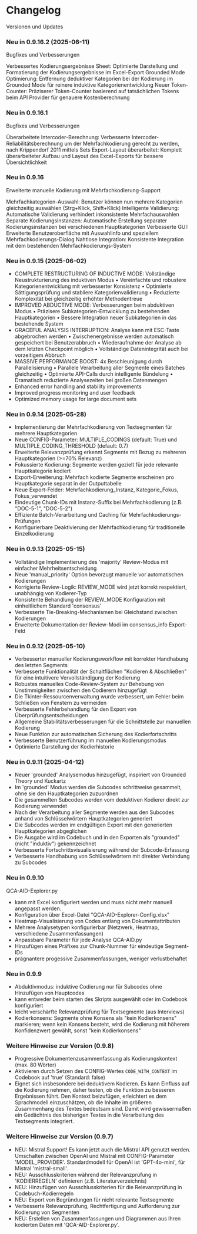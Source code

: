 # Changelog

Versionen und Updates
### Neu in 0.9.16.2 (2025-06-11)
Bugfixes und Verbesserungen

Verbessertes Kodierungsergebnisse Sheet: Optimierte Darstellung und Formatierung der Kodierungsergebnisse im Excel-Export
Grounded Mode Optimierung: Entfernung deduktiver Kategorien bei der Kodierung im Grounded Mode für reinere induktive Kategorienentwicklung
Neuer Token-Counter: Präziserer Token-Counter basierend auf tatsächlichen Tokens beim API Provider für genauere Kostenberechnung

### Neu in 0.9.16.1
Bugfixes und Verbesserungen

Überarbeitete Intercoder-Berechnung: Verbesserte Intercoder-Reliabilitätsberechnung um der Mehrfachkodierung gerecht zu werden, nach Krippendorf 2011 mittels Sets
Export-Layout überarbeitet: Komplett überarbeiteter Aufbau und Layout des Excel-Exports für bessere Übersichtlichkeit

### Neu in 0.9.16
Erweiterte manuelle Kodierung mit Mehrfachkodierung-Support

Mehrfachkategorien-Auswahl: Benutzer können nun mehrere Kategorien gleichzeitig auswählen (Strg+Klick, Shift+Klick)
Intelligente Validierung: Automatische Validierung verhindert inkonsistente Mehrfachauswahlen
Separate Kodierungsinstanzen: Automatische Erstellung separater Kodierungsinstanzen bei verschiedenen Hauptkategorien
Verbesserte GUI: Erweiterte Benutzeroberfläche mit Auswahlinfo und speziellem Mehrfachkodierungs-Dialog
Nahtlose Integration: Konsistente Integration mit dem bestehenden Mehrfachkodierungs-System

### Neu in 0.9.15 (2025-06-02)
- COMPLETE RESTRUCTURING OF INDUCTIVE MODE: Vollständige Neustrukturierung des induktiven Modus
  • Vereinfachte und robustere Kategorienentwicklung mit verbesserter Konsistenz
  • Optimierte Sättigungsprüfung und stabilere Kategorienvalidierung
  • Reduzierte Komplexität bei gleichzeitig erhöhter Methodentreue
- IMPROVED ABDUCTIVE MODE: Verbesserungen beim abduktiven Modus
  • Präzisere Subkategorien-Entwicklung zu bestehenden Hauptkategorien
  • Bessere Integration neuer Subkategorien in das bestehende System
- GRACEFUL ANALYSIS INTERRUPTION: Analyse kann mit ESC-Taste abgebrochen werden
  • Zwischenergebnisse werden automatisch gespeichert bei Benutzerabbruch
  • Wiederaufnahme der Analyse ab dem letzten Checkpoint möglich
  • Vollständige Datenintegrität auch bei vorzeitigem Abbruch
- MASSIVE PERFORMANCE BOOST: 4x Beschleunigung durch Parallelisierung
  • Parallele Verarbeitung aller Segmente eines Batches gleichzeitig
  • Optimierte API-Calls durch intelligente Bündelung
  • Dramatisch reduzierte Analysezeiten bei großen Datenmengen
- Enhanced error handling and stability improvements
- Improved progress monitoring and user feedback
- Optimized memory usage for large document sets

### Neu in 0.9.14 (2025-05-28)
- Implementierung der Mehrfachkodierung von Textsegmenten für mehrere Hauptkategorien
- Neue CONFIG-Parameter: MULTIPLE_CODINGS (default: True) und MULTIPLE_CODING_THRESHOLD (default: 0.7)
- Erweiterte Relevanzprüfung erkennt Segmente mit Bezug zu mehreren Hauptkategorien (>=70% Relevanz)
- Fokussierte Kodierung: Segmente werden gezielt für jede relevante Hauptkategorie kodiert
- Export-Erweiterung: Mehrfach kodierte Segmente erscheinen pro Hauptkategorie separat in der Outputtabelle
- Neue Export-Felder: Mehrfachkodierung_Instanz, Kategorie_Fokus, Fokus_verwendet
- Eindeutige Chunk-IDs mit Instanz-Suffix bei Mehrfachkodierung (z.B. "DOC-5-1", "DOC-5-2")
- Effiziente Batch-Verarbeitung und Caching für Mehrfachkodierungs-Prüfungen
- Konfigurierbare Deaktivierung der Mehrfachkodierung für traditionelle Einzelkodierung

### Neu in 0.9.13 (2025-05-15)
- Vollständige Implementierung des 'majority' Review-Modus mit einfacher Mehrheitsentscheidung
- Neue 'manual_priority' Option bevorzugt manuelle vor automatischen Kodierungen
- Korrigierte Review-Logik: REVIEW_MODE wird jetzt korrekt respektiert, unabhängig von Kodierer-Typ
- Konsistente Behandlung der REVIEW_MODE Konfiguration mit einheitlichem Standard 'consensus'
- Verbesserte Tie-Breaking-Mechanismen bei Gleichstand zwischen Kodierungen
- Erweiterte Dokumentation der Review-Modi im consensus_info Export-Feld

### Neu in 0.9.12  (2025-05-10)
- Verbesserter manueller Kodierungsworkflow mit korrekter Handhabung des letzten Segments
- Verbesserte Funktionalität der Schaltflächen "Kodieren & Abschließen" für eine intuitivere Vervollständigung der Kodierung
- Robustes manuelles Code-Review-System zur Behebung von Unstimmigkeiten zwischen den Codierern hinzugefügt
- Die Tkinter-Ressourcenverwaltung wurde verbessert, um Fehler beim Schließen von Fenstern zu vermeiden
- Verbesserte Fehlerbehandlung für den Export von Überprüfungsentscheidungen
- Allgemeine Stabilitätsverbesserungen für die Schnittstelle zur manuellen Kodierung
- Neue Funktion zur automatischen Sicherung des Kodierfortschritts
- Verbesserte Benutzerführung im manuellen Kodierungsmodus
- Optimierte Darstellung der Kodierhistorie

### Neu in 0.9.11  (2025-04-12)
- Neuer 'grounded' Analysemodus hinzugefügt, inspiriert von Grounded Theory und Kuckartz
- Im 'grounded' Modus werden die Subcodes schrittweise gesammelt, ohne sie den Hauptkategorien zuzuordnen
- Die gesammelten Subcodes werden vom deduktiven Kodierer direkt zur Kodierung verwendet
- Nach der Verarbeitung aller Segmente werden aus den Subcodes anhand von Schlüsselwörtern Hauptkategorien generiert
- Die Subcodes werden im endgültigen Export mit den generierten Hauptkategorien abgeglichen
- Die Ausgabe wird im Codebuch und in den Exporten als "grounded" (nicht "induktiv") gekennzeichnet
- Verbesserte Fortschrittsvisualisierung während der Subcode-Erfassung
- Verbesserte Handhabung von Schlüsselwörtern mit direkter Verbindung zu Subcodes

### Neu in 0.9.10
QCA-AID-Explorer.py
- kann mit Excel konfiguriert werden und muss nicht mehr manuell angepasst werden.
- Konfiguration über Excel-Datei "QCA-AID-Explorer-Config.xlsx"
- Heatmap-Visualisierung von Codes entlang von Dokumentattributen
- Mehrere Analysetypen konfigurierbar (Netzwerk, Heatmap, verschiedene Zusammenfassungen)
- Anpassbare Parameter für jede Analyse
QCA-AID.py
- Hinzufügen eines Präfixes zur Chunk-Nummer für eindeutige Segment-IDs
- prägnantere progessive Zusammenfassungen, weniger verlustbehaftet

### Neu in 0.9.9
- Abduktivmodus: induktive Codierung nur für Subcodes ohne Hinzufügen von Hauptcodes
- kann entweder beim starten des Skripts ausgewählt oder im Codebook konfiguriert
- leicht verschärfte Relevanzprüfung für Textsegmente (aus Interviews)
- Kodierkonsens: Segmente ohne Konsens als "kein Kodierkonsens" markieren; wenn kein Konsens besteht, wird die  Kodierung mit höherem Konfidenzwert gewählt, sonst "kein Kodierkonsens"

### Weitere Hinweise zur Version (0.9.8)

- Progressive Dokumentenzusammenfassung als Kodierungskontext (max. 80 Wörter)
- Aktivieren durch Setzen des CONFIG-Wertes `CODE_WITH_CONTEXT` im Codebook auf 'true' (Standard: false)
- Eignet sich insbesondere bei deduktivem Kodieren. Es kann Einfluss auf die Kodierung nehmen, daher testen, ob die Funktion zu besseren Ergebnissen führt. Den Kontext beizufügen, erleichtert es dem Sprachmodell einzuschätzen, ob die Inhalte im größeren Zusammenhang des Textes bedeutsam sind. Damit wird gewissermaßen ein Gedächtnis des bisherigen Textes in die Verarbeitung des Textsegments integriert. 

### Weitere Hinweise zur Version (0.9.7)

- NEU: Mistral Support! Es kann jetzt auch die Mistral API genutzt werden. Umschalten zwischen OpenAI und Mistral mit CONFIG-Parameter 'MODEL_PROVIDER'. Standardmodell für OpenAI ist 'GPT-4o-mini', für Mistral 'mistral-small'.
- NEU: Ausschlusskriterien während der Relevanzprüfung in 'KODIERREGELN' definieren (z.B. Literaturverzeichnis)
- NEU: Hinzufügen von Ausschlusskriterien für die Relevanzprüfung in Codebuch-Kodierregeln
- NEU: Export von Begründungen für nicht relevante Textsegmente
- Verbesserte Relevanzprüfung, Rechtfertigung und Aufforderung zur Kodierung von Segmenten
- NEU: Erstellen von Zusammenfassungen und Diagrammen aus Ihren kodierten Daten mit 'QCA-AID-Explorer.py'.